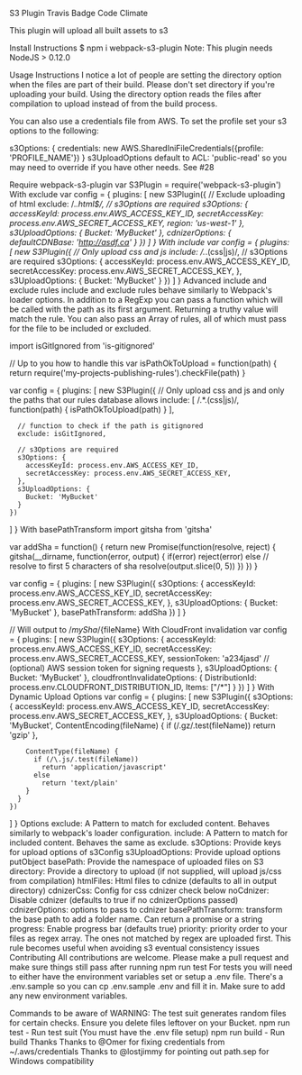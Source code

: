 S3 Plugin
Travis Badge Code Climate

This plugin will upload all built assets to s3

Install Instructions
$ npm i webpack-s3-plugin
Note: This plugin needs NodeJS > 0.12.0

Usage Instructions
I notice a lot of people are setting the directory option when the files are part of their build. Please don't set directory if you're uploading your build. Using the directory option reads the files after compilation to upload instead of from the build process.

You can also use a credentials file from AWS. To set the profile set your s3 options to the following:

s3Options: {
  credentials: new AWS.SharedIniFileCredentials({profile: 'PROFILE_NAME'})
}
s3UploadOptions default to ACL: 'public-read' so you may need to override if you have other needs. See #28

Require webpack-s3-plugin
var S3Plugin = require('webpack-s3-plugin')
With exclude
var config = {
  plugins: [
    new S3Plugin({
      // Exclude uploading of html
      exclude: /.*\.html$/,
      // s3Options are required
      s3Options: {
        accessKeyId: process.env.AWS_ACCESS_KEY_ID,
        secretAccessKey: process.env.AWS_SECRET_ACCESS_KEY,
        region: 'us-west-1'
      },
      s3UploadOptions: {
        Bucket: 'MyBucket'
      },
      cdnizerOptions: {
        defaultCDNBase: 'http://asdf.ca'
      }
    })
  ]
}
With include
var config = {
  plugins: [
    new S3Plugin({
      // Only upload css and js
      include: /.*\.(css|js)/,
      // s3Options are required
      s3Options: {
        accessKeyId: process.env.AWS_ACCESS_KEY_ID,
        secretAccessKey: process.env.AWS_SECRET_ACCESS_KEY,
      },
      s3UploadOptions: {
        Bucket: 'MyBucket'
      }
    })
  ]
}
Advanced include and exclude rules
include and exclude rules behave similarly to Webpack's loader options. In addition to a RegExp you can pass a function which will be called with the path as its first argument. Returning a truthy value will match the rule. You can also pass an Array of rules, all of which must pass for the file to be included or excluded.

import isGitIgnored from 'is-gitignored'

// Up to you how to handle this
var isPathOkToUpload = function(path) {
  return require('my-projects-publishing-rules').checkFile(path)
}

var config = {
  plugins: [
    new S3Plugin({
      // Only upload css and js and only the paths that our rules database allows
      include: [
        /.*\.(css|js)/,
        function(path) { isPathOkToUpload(path) }
      ],

      // function to check if the path is gitignored
      exclude: isGitIgnored,

      // s3Options are required
      s3Options: {
        accessKeyId: process.env.AWS_ACCESS_KEY_ID,
        secretAccessKey: process.env.AWS_SECRET_ACCESS_KEY,
      },
      s3UploadOptions: {
        Bucket: 'MyBucket'
      }
    })
  ]
}
With basePathTransform
import gitsha from 'gitsha'

var addSha = function() {
  return new Promise(function(resolve, reject) {
    gitsha(__dirname, function(error, output) {
      if(error)
        reject(error)
      else
       // resolve to first 5 characters of sha
       resolve(output.slice(0, 5))
    })
  })
}

var config = {
  plugins: [
    new S3Plugin({
      s3Options: {
        accessKeyId: process.env.AWS_ACCESS_KEY_ID,
        secretAccessKey: process.env.AWS_SECRET_ACCESS_KEY,
      },
      s3UploadOptions: {
        Bucket: 'MyBucket'
      },
      basePathTransform: addSha
    })
  ]
}


// Will output to /${mySha}/${fileName}
With CloudFront invalidation
var config = {
  plugins: [
    new S3Plugin({
      s3Options: {
        accessKeyId: process.env.AWS_ACCESS_KEY_ID,
        secretAccessKey: process.env.AWS_SECRET_ACCESS_KEY,
        sessionToken: 'a234jasd'  // (optional) AWS session token for signing requests
      },
      s3UploadOptions: {
        Bucket: 'MyBucket'
      },
      cloudfrontInvalidateOptions: {
        DistributionId: process.env.CLOUDFRONT_DISTRIBUTION_ID,
        Items: ["/*"]
      }
    })
  ]
}
With Dynamic Upload Options
var config = {
  plugins: [
    new S3Plugin({
      s3Options: {
        accessKeyId: process.env.AWS_ACCESS_KEY_ID,
        secretAccessKey: process.env.AWS_SECRET_ACCESS_KEY,
      },
      s3UploadOptions: {
        Bucket: 'MyBucket',
        ContentEncoding(fileName) {
          if (/\.gz/.test(fileName))
            return 'gzip'
        },

        ContentType(fileName) {
          if (/\.js/.test(fileName))
            return 'application/javascript'
          else
            return 'text/plain'
        }
      }
    })
  ]
}
Options
exclude: A Pattern to match for excluded content. Behaves similarly to webpack's loader configuration.
include: A Pattern to match for included content. Behaves the same as exclude.
s3Options: Provide keys for upload options of s3Config
s3UploadOptions: Provide upload options putObject
basePath: Provide the namespace of uploaded files on S3
directory: Provide a directory to upload (if not supplied, will upload js/css from compilation)
htmlFiles: Html files to cdnize (defaults to all in output directory)
cdnizerCss: Config for css cdnizer check below
noCdnizer: Disable cdnizer (defaults to true if no cdnizerOptions passed)
cdnizerOptions: options to pass to cdnizer
basePathTransform: transform the base path to add a folder name. Can return a promise or a string
progress: Enable progress bar (defaults true)
priority: priority order to your files as regex array. The ones not matched by regex are uploaded first. This rule becomes useful when avoiding s3 eventual consistency issues
Contributing
All contributions are welcome. Please make a pull request and make sure things still pass after running npm run test For tests you will need to either have the environment variables set or setup a .env file. There's a .env.sample so you can cp .env.sample .env and fill it in. Make sure to add any new environment variables.

Commands to be aware of
WARNING: The test suit generates random files for certain checks. Ensure you delete files leftover on your Bucket.
npm run test - Run test suit (You must have the .env file setup)
npm run build - Run build
Thanks
Thanks to @Omer for fixing credentials from ~/.aws/credentials
Thanks to @lostjimmy for pointing out path.sep for Windows compatibility